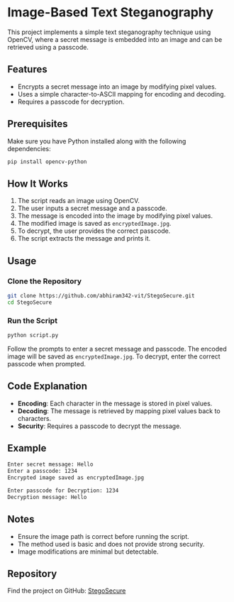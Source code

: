 # Image-Based Text Steganography

This project implements a simple text steganography technique using OpenCV, where a secret message is embedded into an image and can be retrieved using a passcode.

## Features
- Encrypts a secret message into an image by modifying pixel values.
- Uses a simple character-to-ASCII mapping for encoding and decoding.
- Requires a passcode for decryption.

## Prerequisites
Make sure you have Python installed along with the following dependencies:
```sh
pip install opencv-python
```

## How It Works
1. The script reads an image using OpenCV.
2. The user inputs a secret message and a passcode.
3. The message is encoded into the image by modifying pixel values.
4. The modified image is saved as `encryptedImage.jpg`.
5. To decrypt, the user provides the correct passcode.
6. The script extracts the message and prints it.

## Usage
### Clone the Repository
```sh
git clone https://github.com/abhiram342-vit/StegoSecure.git
cd StegoSecure
```

### Run the Script
```sh
python script.py
```

Follow the prompts to enter a secret message and passcode. The encoded image will be saved as `encryptedImage.jpg`. To decrypt, enter the correct passcode when prompted.

## Code Explanation
- **Encoding**: Each character in the message is stored in pixel values.
- **Decoding**: The message is retrieved by mapping pixel values back to characters.
- **Security**: Requires a passcode to decrypt the message.

## Example
```sh
Enter secret message: Hello
Enter a passcode: 1234
Encrypted image saved as encryptedImage.jpg

Enter passcode for Decryption: 1234
Decryption message: Hello
```

## Notes
- Ensure the image path is correct before running the script.
- The method used is basic and does not provide strong security.
- Image modifications are minimal but detectable.

## Repository
Find the project on GitHub: [StegoSecure](https://github.com/abhiram342-vit/StegoSecure.git)

